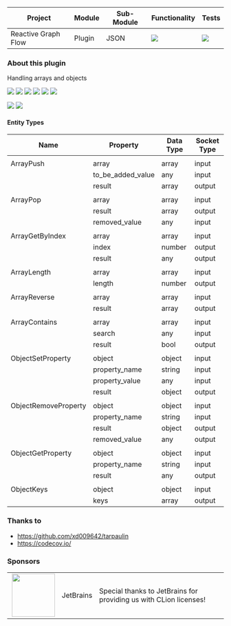 | Project             | Module | Sub-Module | Functionality                                                        | Tests                                                                                                                                                  |
|---------------------|--------|------------|----------------------------------------------------------------------|--------------------------------------------------------------------------------------------------------------------------------------------------------|
| Reactive Graph Flow | Plugin | JSON       | <img src="https://img.shields.io/badge/state-completed-brightgreen"> | [<img src="https://img.shields.io/codecov/c/github/inexorgame/inexor-rgf-plugin-json">](https://app.codecov.io/gh/inexorgame/inexor-rgf-plugin-json)   |

### About this plugin

Handling arrays and objects

[<img src="https://img.shields.io/badge/Language-Rust-brightgreen">](https://www.rust-lang.org/)
[<img src="https://img.shields.io/badge/Platforms-Linux%20%26%20Windows-brightgreen">]()
[<img src="https://img.shields.io/github/actions/workflow/status/inexorgame/inexor-rgf-plugin-json/rust.yml">](https://github.com/inexorgame/inexor-rgf-plugin-json/actions?query=workflow%3ARust)
[<img src="https://img.shields.io/github/last-commit/inexorgame/inexor-rgf-plugin-json">]()
[<img src="https://img.shields.io/github/languages/code-size/inexorgame/inexor-rgf-plugin-json">]()
[<img src="https://img.shields.io/codecov/c/github/inexorgame/inexor-rgf-plugin-json">](https://app.codecov.io/gh/inexorgame/inexor-rgf-plugin-json)

[<img src="https://img.shields.io/github/license/inexorgame/inexor-rgf-plugin-json">](https://github.com/inexorgame/inexor-rgf-plugin-json/blob/main/LICENSE)
[<img src="https://img.shields.io/discord/698219248954376256?logo=discord">](https://discord.com/invite/acUW8k7)

#### Entity Types

| Name                 | Property          | Data Type | Socket Type |
|----------------------|-------------------|-----------|-------------|
|                      |
| ArrayPush            | array             | array     | input       |
|                      | to_be_added_value | any       | input       |
|                      | result            | array     | output      |
|                      |
| ArrayPop             | array             | array     | input       |
|                      | result            | array     | output      |
|                      | removed_value     | any       | input       |
|                      |
| ArrayGetByIndex      | array             | array     | input       |
|                      | index             | number    | output      |
|                      | result            | any       | output      |
|                      |
| ArrayLength          | array             | array     | input       |
|                      | length            | number    | output      |
|                      |
| ArrayReverse         | array             | array     | input       |
|                      | result            | array     | output      |
|                      |
| ArrayContains        | array             | array     | input       |
|                      | search            | any       | input       |
|                      | result            | bool      | output      |
|                      |
| ObjectSetProperty    | object            | object    | input       |
|                      | property_name     | string    | input       |
|                      | property_value    | any       | input       |
|                      | result            | object    | output      |
|                      |
| ObjectRemoveProperty | object            | object    | input       |
|                      | property_name     | string    | input       |
|                      | result            | object    | output      |
|                      | removed_value     | any       | output      |
|                      |
| ObjectGetProperty    | object            | object    | input       |
|                      | property_name     | string    | input       |
|                      | result            | any       | output      |
|                      |
| ObjectKeys           | object            | object    | input       |
|                      | keys              | array     | output      |

### Thanks to

* https://github.com/xd009642/tarpaulin
* https://codecov.io/

### Sponsors

|                                                                                                                                                                                                                            |           |                                                                   |
|----------------------------------------------------------------------------------------------------------------------------------------------------------------------------------------------------------------------------|-----------|-------------------------------------------------------------------|
| <a href="https://www.jetbrains.com/?from=github.com/inexorgame"><img align="right" width="100" height="100" src="https://raw.githubusercontent.com/inexorgame/inexor-rgf-plugin-json/main/docs/images/icon_CLion.svg"></a> | JetBrains | Special thanks to JetBrains for providing us with CLion licenses! |

